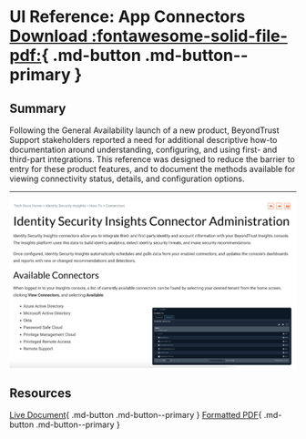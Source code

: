# UI Reference: App Connectors [Download :fontawesome-solid-file-pdf:](../assets//pdfs/connectors-guide.pdf){ .md-button .md-button--primary }

## Summary
Following the General Availability launch of a new product, BeyondTrust Support stakeholders reported a need for additional descriptive how-to documentation around understanding, configuring, and using first- and third-part integrations. This reference was designed to reduce the barrier to entry for these product features, and to document the methods available for viewing connectivity status, details, and configuration options. 

---

![Connectors How-To Guide](../assets/images/connectors-guide.png)

## Resources
[Live Document](https://www.beyondtrust.com/docs/identity-security-insights/how-to/connectors/get-started.htm){ .md-button .md-button--primary } [Formatted PDF](../assets/pdfs/connectors-guide.pdf){ .md-button .md-button--primary }